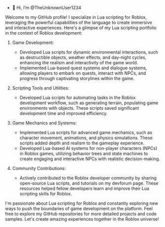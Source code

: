 - 👋 Hi, I’m @TheUnknownUser1234

Welcome to my GitHub profile! I specialize in Lua scripting for Roblox, leveraging the powerful capabilities of the language to create immersive and interactive experiences. Here's a glimpse of my Lua scripting portfolio in the context of Roblox development:

1. Game Development:
   - Developed Lua scripts for dynamic environmental interactions, such as destructible objects, weather effects, and day-night cycles, enhancing the realism and interactivity of the game world.
   - Implemented Lua-based quest systems and dialogue systems, allowing players to embark on quests, interact with NPCs, and progress through captivating storylines within the game.

2. Scripting Tools and Utilities:
   - Developed Lua scripts for automating tasks in the Roblox development workflow, such as generating terrain, populating game environments with objects. These scripts saved significant development time and improved efficiency.

3. Game Mechanics and Systems:
   - Implemented Lua scripts for advanced game mechanics, such as character movement, animations, and physics simulations. These scripts added depth and realism to the gameplay experience.
   - Developed Lua-based AI systems for non-player characters (NPCs) in Roblox games, utilizing behavior trees and state machines to create engaging and interactive NPCs with realistic decision-making.

4. Community Contributions:
   - Actively contributed to the Roblox developer community by sharing open-source Lua scripts, and tutorials on my devforum page. These resources helped fellow developers learn and improve their Lua scripting skills for Roblox.

I'm passionate about Lua scripting for Roblox and constantly exploring new ways to push the boundaries of game development on the platform. Feel free to explore my GitHub repositories for more detailed projects and code samples. Let's create amazing experiences together in the Roblox universe!
